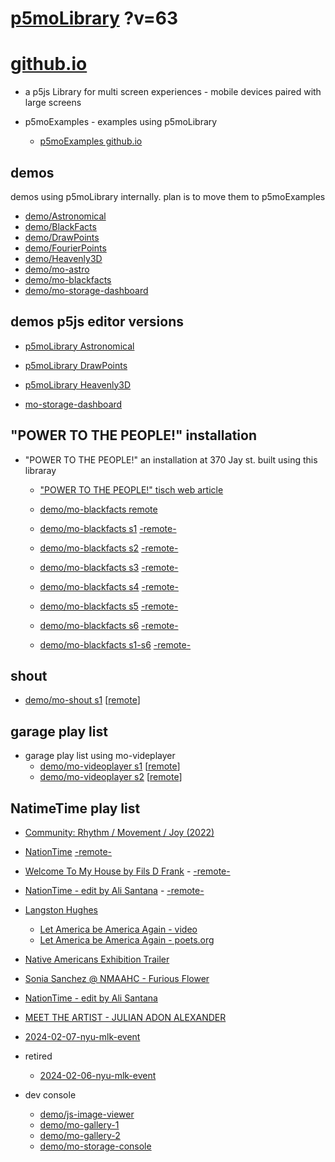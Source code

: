# [p5moLibrary](https://github.com/molab-itp/p5moLibrary) ?v=63

# [github.io](https://molab-itp.github.io/p5moLibrary/src?v=63)

- a p5js Library for multi screen experiences - mobile devices paired with large screens

- p5moExamples - examples using p5moLibrary

  - [ p5moExamples github.io ](https://molab-itp.github.io/p5moExamples)

## demos

demos using p5moLibrary internally. plan is to move them to p5moExamples

- [demo/Astronomical](demo/Astronomical?v=63)
- [demo/BlackFacts](demo/BlackFacts?v=63)
- [demo/DrawPoints](demo/DrawPoints?v=63)
- [demo/FourierPoints](demo/FourierPoints?v=63)
- [demo/Heavenly3D](demo/Heavenly3D?v=63)
- [demo/mo-astro](demo/mo-astro?v=63)
- [demo/mo-blackfacts](demo/mo-blackfacts?v=63)
- [demo/mo-storage-dashboard](demo/mo-storage-dashboard?v=63)

## demos p5js editor versions

- [p5moLibrary Astronomical](https://editor.p5js.org/jht9629-nyu/sketches/iIIAb8KIDr)

- [p5moLibrary DrawPoints](https://editor.p5js.org/jht9629-nyu/sketches/TQyVoswjQ)

- [p5moLibrary Heavenly3D](https://editor.p5js.org/jht9629-nyu/sketches/6VM5IMP4m)

- [mo-storage-dashboard](https://editor.p5js.org/jht9629-nyu/sketches/Osz28nOS9)

## "POWER TO THE PEOPLE!" installation

- "POWER TO THE PEOPLE!" an installation at 370 Jay st. built using this libraray

  - ["POWER TO THE PEOPLE!" tisch web article](https://tisch.nyu.edu/itp/news/spring-2024/community-facing-interactive-installations-on-the-ground-floor-o)

  - [demo/mo-blackfacts remote](demo/mo-blackfacts?v=63)
  - [demo/mo-blackfacts s1](demo/mo-blackfacts?v=63&group=s1&qrcode=mo-blackfacts-qrcode-1.png) [-remote-](demo/mo-blackfacts?v=63&group=s1)
  - [demo/mo-blackfacts s2](demo/mo-blackfacts?v=63&group=s2&qrcode=mo-blackfacts-qrcode-2.png) [-remote-](demo/mo-blackfacts?v=63&group=s2)
  - [demo/mo-blackfacts s3](demo/mo-blackfacts?v=63&group=s3&qrcode=mo-blackfacts-qrcode-3.png) [-remote-](demo/mo-blackfacts?v=63&group=s3)
  - [demo/mo-blackfacts s4](demo/mo-blackfacts?v=63&group=s4&qrcode=mo-blackfacts-qrcode-4.png) [-remote-](demo/mo-blackfacts?v=63&group=s4)
  - [demo/mo-blackfacts s5](demo/mo-blackfacts?v=63&group=s5&qrcode=mo-blackfacts-qrcode-5.png) [-remote-](demo/mo-blackfacts?v=63&group=s5)
  - [demo/mo-blackfacts s6](demo/mo-blackfacts?v=63&group=s6&qrcode=mo-blackfacts-qrcode-6.png) [-remote-](demo/mo-blackfacts?v=63&group=s6)
  - [demo/mo-blackfacts s1-s6](demo/mo-blackfacts?v=63&group=s1,s2,s3,s4,s5,s6&qrcode=mo-blackfacts-qrcode-1-6.png) [-remote-](demo/mo-blackfacts?v=63&group=s1,s2,s3,s4,s5,s6)

## shout

- [demo/mo-shout s1](demo/mo-shout?v=63&group=s1&qrcode=mo-shout-qrcode-1.png) [[remote](qrcode/mo-shout.html?v=63&group=s1)]
<!-- https://molab-itp.github.io/p5moLibrary/src/qrcode/mo-shout.html?group=s1 -->

## garage play list

- garage play list using mo-videplayer
  - [demo/mo-videoplayer s1](demo/mo-videoplayer?v=63&group=s1&qrcode=mo-videoplayer-qrcode-1.png)
    [[remote](qrcode/mo-videoplayer.html?v=63&group=s1)]
  - [demo/mo-videoplayer s2](demo/mo-videoplayer?v=63&group=s2&qrcode=mo-videoplayer-qrcode-2.png)
    [[remote](qrcode/mo-videoplayer.html?v=63&group=s2)]

## NatimeTime play list

- [Community: Rhythm / Movement / Joy (2022)](demo/mo-videoplayer/index.html?playlist=8HfVf69nUX0)

- [NationTime](demo/mo-videoplayer/index.html?qrcode=NationTime.png) [-remote-](demo/mo-videoplayer/index.html)

- [Welcome To My House by Fils D Frank](demo/mo-videoplayer/?playlist=kinLtCLHYvo&title=Welcome%20To%20My%20House%20by%20Fils%20D%20Frank&qrcode=NationTime.png) - [-remote-](demo/mo-videoplayer/?playlist=kinLtCLHYvo&title=Welcome%20To%20My%20House%20by%20Fils%20D%20Frank)

- [NationTime - edit by Ali Santana](demo/mo-videoplayer/?playlist=-UtKxghWlvY&title=NationTime%20-%20ELUCID%20-%20BETAMAX&qrcode=NationTime.png) - [-remote-](demo/mo-videoplayer/?playlist=-UtKxghWlvY&title=NationTime%20-%20ELUCID%20-%20BETAMAX)

- [Langston Hughes ](demo/BlackFacts?playlist=XzI3huqpCi4)

  - [Let America be America Again - video](demo/mo-blackfacts?playlist=CFNM8GB_Yp0&title=%E2%98%85)
  - [Let America be America Again - poets.org](https://poets.org/poem/let-america-be-america-again)

- [Native Americans Exhibition Trailer](demo/BlackFacts?playlist=hpjNGTYvpxw)

- [Sonia Sanchez @ NMAAHC - Furious Flower](demo/mo-blackfacts?playlist=FNLp8e-cfgk&title=Sonia%20Sanchez)

- [NationTime - edit by Ali Santana](demo/mo-videoplayer?playlist=-UtKxghWlvY&title=NationTime%20-%20ELUCID%20-%20BETAMAX&qrcode=NationTime.png)

- [MEET THE ARTIST - JULIAN ADON ALEXANDER](demo/mo-blackfacts?playlist=wk0La_2igws&title=MEET%20THE%20ARTIST%20-%20JULIAN%20ADON%20ALEXANDE%20-%20What%20it%20is&qrcode=JULIAN.png)

- [2024-02-07-nyu-mlk-event](demo/mo-blackfacts?playlist=lG758MniLYg&qrcode=annoucement-01.png&title=2024-02-07-nyu-mlk-event)

- retired

  - [2024-02-06-nyu-mlk-event](demo/mo-blackfacts?playlist=zbRz5xTaLYI&qrcode=annoucement-01.png&title=2024-02-06-nyu-mlk-event)
  <!-- - [Weapons of White Destruction - TJ](demo/mo-blackfacts?playlist=ob8YQPGJiHY&title=Weapons%20of%20White%20Destruction%20-%20TJ&&qrcode=TJ.png) -->

- dev console

  - [demo/js-image-viewer](demo/js-image-viewer?v=63)
  - [demo/mo-gallery-1](demo/mo-gallery-1?v=63)
  - [demo/mo-gallery-2](demo/mo-gallery-2?v=63)
  - [demo/mo-storage-console](demo/mo-storage-console?v=63)

<!--

- retired
  - [demo/mo-astro-host-0](demo/mo-astro-host-0?v=63)
  - [demo/mo-astro-host-1](demo/mo-astro-host-1?v=63)
  - [demo/mo-astro-remote-0](demo/mo-astro-remote-0?v=63)
  - [demo/mo-astro-remote-1](demo/mo-astro-remote-1?v=63)

  - [demo/mo-blackfacts-host](demo/mo-blackfacts-host?v=63)
  - [demo/mo-blackfacts-remote](demo/mo-blackfacts-remote?v=63)

# https://www.youtube.com/watch?v=hpjNGTYvpxw
# The Land Carries Our Ancestors: Contemporary Art by Native Americans Exhibition Trailer

 -->
